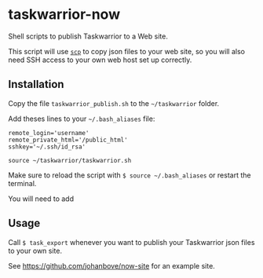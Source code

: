 # taskwarrior-now
Shell scripts to publish Taskwarrior to a Web site.

This script will use [`scp`](https://linux.die.net/man/1/scp) to copy json files to your web site, so you will also need SSH access to your own web host set up correctly.

## Installation
Copy the file `taskwarrior_publish.sh` to the `~/taskwarrior` folder.

Add theses lines to your `~/.bash_aliases` file:

```text
remote_login='username'
remote_private_html='/public_html'
sshkey='~/.ssh/id_rsa'

source ~/taskwarrior/taskwarrior.sh
```
Make sure to reload the script with `$ source ~/.bash_aliases` or restart the terminal.

You will need to add 

## Usage
Call `$ task_export` whenever you want to publish your Taskwarrior json files to your own site.

See <https://github.com/johanbove/now-site> for an example site.
